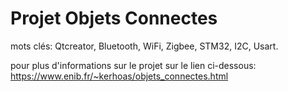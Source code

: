 # Projet Objets Connectes
 mots clés: Qtcreator, Bluetooth, WiFi, Zigbee, STM32, I2C, Usart.
 
 pour plus d'informations sur le projet sur le lien ci-dessous:
https://www.enib.fr/~kerhoas/objets_connectes.html

